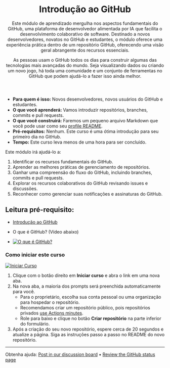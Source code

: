 <header>

# Introdução ao GitHub

Este módulo de aprendizado mergulha nos aspectos fundamentais do GitHub, uma plataforma de desenvolvedor alimentada por IA que facilita o desenvolvimento colaborativo de software. Destinado a novos desenvolvedores, novatos no GitHub e estudantes, o módulo oferece uma experiência prática dentro de um repositório GitHub, oferecendo uma visão geral abrangente dos recursos essenciais.

As pessoas usam o GitHub todos os dias para construir algumas das tecnologias mais avançadas do mundo. Seja visualizando dados ou criando um novo jogo, há toda uma comunidade e um conjunto de ferramentas no GitHub que podem ajudá-lo a fazer isso ainda melhor.

</header>

- **Para quem é isso:** Novos desenvolvedores, novos usuários do GitHub e estudantes.
- **O que você aprenderá:** Vamos introduzir repositórios, branches, commits e pull requests.
- **O que você construirá:** Faremos um pequeno arquivo Markdown que você pode usar como seu [profile README](https://docs.github.com/account-and-profile/setting-up-and-managing-your-github-profile/customizing-your-profile/managing-your-profile-readme).
- **Pré-requisitos:** Nenhum. Este curso é uma ótima introdução para seu primeiro dia no GitHub.
- **Tempo:** Este curso leva menos de uma hora para ser concluído.

Este módulo irá ajudá-lo a:

1. Identificar os recursos fundamentais do GitHub.
2. Aprender as melhores práticas de gerenciamento de repositórios.
3. Ganhar uma compreensão do fluxo do GitHub, incluindo branches, commits e pull requests.
4. Explorar os recursos colaborativos do GitHub revisando issues e discussões.
5. Reconhecer como gerenciar suas notificações e assinaturas do GitHub.

 
## Leitura pré-requisito: 

- [Introdução ao GitHub](https://learn.microsoft.com/training/modules/introduction-to-github/?WT.mc_id=academic-113596-abartolo)

- O que é GitHub? (Vídeo abaixo)
- [![O que é GitHub?](https://img.youtube.com/vi/pBy1zgt0XPc/0.jpg)](https://www.youtube.com/watch?v=pBy1zgt0XPc)
 
   

### Como iniciar este curso

<!-- For start course, run in JavaScript:
'https://github.com/new?' + new URLSearchParams({
  template_owner: 'skills',
  template_name: 'introduction-to-github',
  owner: '@me',
  name: 'skills-introduction-to-github',
  description: 'My clone repository',
  visibility: 'public',
}).toString()
-->

[![Iniciar Curso](https://user-images.githubusercontent.com/1221423/235727646-4a590299-ffe5-480d-8cd5-8194ea184546.svg)](https://github.com/new?template_owner=skills&template_name=introduction-to-github&owner=%40me&name=skills-introduction-to-github&description=My+clone+repository&visibility=public)

1. Clique com o botão direito em **Iniciar curso** e abra o link em uma nova aba.
2. Na nova aba, a maioria dos prompts será preenchida automaticamente para você.
   - Para o proprietário, escolha sua conta pessoal ou uma organização para hospedar o repositório.
   - Recomendamos criar um repositório público, pois repositórios privados [use Actions minutes](https://docs.github.com/en/billing/managing-billing-for-github-actions/about-billing-for-github-actions?WT.mc_id=academic-113596-abartolo).
   - Role para baixo e clique no botão **Criar repositório** na parte inferior do formulário.
3. Após a criação do seu novo repositório, espere cerca de 20 segundos e atualize a página. Siga as instruções passo a passo no README do novo repositório.

<footer>

<!--
  <<< Author notes: Footer >>>
  Add a link to get support, GitHub status page, code of conduct, license link.
-->

---

Obtenha ajuda: [Post in our discussion board](https://github.com/orgs/skills/discussions/categories/introduction-to-github) &bull; [Review the GitHub status page](https://www.githubstatus.com/)
